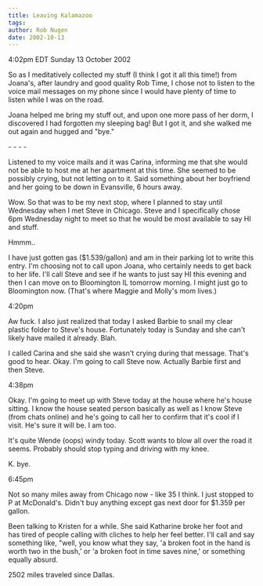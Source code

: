 ```yaml
---
title: Leaving Kalamazoo
tags: 
author: Rob Nugen
date: 2002-10-13
---
```


<p class=date>4:02pm EDT Sunday 13 October 2002</p>

<p>So as I meditatively collected my stuff (I think I got it all this
time!) from Joana's, after laundry and good quality Rob Time, I chose
not to listen to the voice mail messages on my phone since I would
have plenty of time to listen while I was on the road.</p>

<p>Joana helped me bring my stuff out, and upon one more pass of her
dorm, I discovered I had forgotten my sleeping bag!  But I got it, and
she walked me out again and hugged and "bye."</p>

<p>- - - -</p>

<p>Listened to my voice mails and it was Carina, informing me that she
would not be able to host me at her apartment at this time.  She
seemed to be possibly crying, but not letting on to it.  Said
something about her boyfriend and her going to be down in Evansville,
6 hours away.</p>

<p>Wow.  So that was to be my next stop, where I planned to stay until
Wednesday when I met Steve in Chicago.  Steve and I specifically chose
6pm Wednesday night to meet so that he would be most available to say
HI and stuff.</p>

<p>Hmmm..</p>

<p>I have just gotten gas ($1.539/gallon) and am in their parking lot
to write this entry.  I'm choosing not to call upon Joana, who
certainly needs to get back to her life.  I'll call Steve and see if
he wants to just say HI this evening and then I can move on to
Bloomington IL tomorrow morning.  I might just go to Bloomington now.
(That's where Maggie and Molly's mom lives.)</p>

<p class=date>4:20pm</p>

<p>Aw fuck.  I also just realized that today I asked Barbie to snail
my clear plastic folder to Steve's house.  Fortunately today is Sunday
and she can't likely have mailed it already.  Blah.</p>

<p>I called Carina and she said she wasn't crying during that
message.  That's good to hear.  Okay. I'm going to call Steve now.
Actually Barbie first and then Steve.</p>

<p class=date>4:38pm</p>

<p>Okay.  I'm going to meet up with Steve today at the house where
he's house sitting.  I know the house seated person basically as well
as I know Steve (from chats online) and he's going to call her to
confirm that it's cool if I visit.  He's sure it will be.  I am
too.</p>

<p>It's quite Wende (oops)  windy today.  Scott wants to blow all over
the road it seems.  Probably should stop typing and driving with my
knee.</p>

<p>K.  bye.</p>

<p class=date>6:45pm</p>

<p>Not so many miles away from Chicago now - like 35 I think.  I just
stopped to P at McDonald's.  Didn't buy anything except gas next door
for $1.359 per gallon.</p>

<p>Been talking to Kristen for a while.  She said Katharine broke her
foot and has tired of people calling with cliches to help her feel
better.  I'll call and say something like, "well, you know what they
say, 'a broken foot in the hand is worth two in the bush,' or 'a
broken foot in time saves nine,' or something equally absurd.</p>

<p>2502 miles traveled since Dallas.</p>
